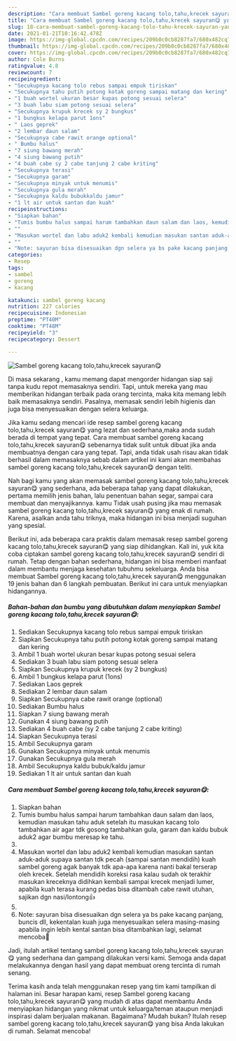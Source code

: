 ```yaml
---
description: "Cara membuat Sambel goreng kacang tolo,tahu,krecek sayuran😋 yang nikmat dan Mudah Dibuat"
title: "Cara membuat Sambel goreng kacang tolo,tahu,krecek sayuran😋 yang nikmat dan Mudah Dibuat"
slug: 18-cara-membuat-sambel-goreng-kacang-tolo-tahu-krecek-sayuran-yang-nikmat-dan-mudah-dibuat
date: 2021-01-21T10:16:42.478Z
image: https://img-global.cpcdn.com/recipes/209b0c0cb8287fa7/680x482cq70/sambel-goreng-kacang-tolotahukrecek-sayuran😋-foto-resep-utama.jpg
thumbnail: https://img-global.cpcdn.com/recipes/209b0c0cb8287fa7/680x482cq70/sambel-goreng-kacang-tolotahukrecek-sayuran😋-foto-resep-utama.jpg
cover: https://img-global.cpcdn.com/recipes/209b0c0cb8287fa7/680x482cq70/sambel-goreng-kacang-tolotahukrecek-sayuran😋-foto-resep-utama.jpg
author: Cole Burns
ratingvalue: 4.8
reviewcount: 7
recipeingredient:
- "Secukupnya kacang tolo rebus sampai empuk tiriskan"
- "Secukupnya tahu putih potong kotak goreng sampai matang dan kering"
- "1 buah wortel ukuran besar kupas potong sesuai selera"
- "3 buah labu siam potong sesuai selera"
- "Secukupnya krupuk krecek sy 2 bungkus"
- "1 bungkus kelapa parut 1ons"
- " Laos geprek"
- "2 lembar daun salam"
- "Secukupnya cabe rawit orange optional"
- " Bumbu halus"
- "7 siung bawang merah"
- "4 siung bawang putih"
- "4 buah cabe sy 2 cabe tanjung 2 cabe kriting"
- "Secukupnya terasi"
- "Secukupnya garam"
- "Secukupnya minyak untuk menumis"
- "Secukupnya gula merah"
- "Secukupnya kaldu bubukkaldu jamur"
- "1 lt air untuk santan dan kuah"
recipeinstructions:
- "Siapkan bahan"
- "Tumis bumbu halus sampai harum tambahkan daun salam dan laos, kemudian masukan tahu aduk setelah itu masukan kacang tolo tambahkan air agar tdk gosong tambahkan gula, garam dan kaldu bubuk aduk2 agar bumbu meresap ke tahu."
- ""
- "Masukan wortel dan labu aduk2 kembali kemudian masukan santan aduk-aduk supaya santan tdk pecah (sampai santan mendidih) kuah sambel goreng agak banyak tdk apa-apa karena nanti bakal terserap oleh krecek. Setelah mendidih koreksi rasa kalau sudah ok terakhir masukan kreceknya didihkan kembali sampai krecek menjadi lumer, apabila kuah terasa kurang pedas bisa ditambah cabe rawit utuhan, sajikan dgn nasi/lontong👍"
- ""
- "Note: sayuran bisa disesuaikan dgn selera ya bs pake kacang panjang, buncis dll, kekentalan kuah juga menyesuaikan selera masing-masing apabila ingin lebih kental santan bisa ditambahkan lagi, selamat mencoba🙏"
categories:
- Resep
tags:
- sambel
- goreng
- kacang

katakunci: sambel goreng kacang 
nutrition: 227 calories
recipecuisine: Indonesian
preptime: "PT40M"
cooktime: "PT48M"
recipeyield: "3"
recipecategory: Dessert

---
```



![Sambel goreng kacang tolo,tahu,krecek sayuran😋](https://img-global.cpcdn.com/recipes/209b0c0cb8287fa7/680x482cq70/sambel-goreng-kacang-tolotahukrecek-sayuran😋-foto-resep-utama.jpg)

Di masa  sekarang , kamu memang dapat mengorder hidangan siap saji tanpa kudu repot memasaknya sendiri. Tapi, untuk mereka yang mau memberikan hidangan terbaik pada orang tercinta, maka kita memang lebih baik memasaknya sendiri. Pasalnya, memasak sendiri lebih higienis dan juga bisa menyesuaikan dengan selera keluarga.

Jika kamu sedang mencari ide resep sambel goreng kacang tolo,tahu,krecek sayuran😋 yang lezat dan sederhana,maka anda sudah berada di tempat yang tepat. Cara membuat sambel goreng kacang tolo,tahu,krecek sayuran😋  sebenarnya tidak sulit untuk dibuat jika anda membuatnya dengan cara yang tepat. Tapi, anda tidak usah risau akan tidak berhasil dalam memasaknya 
sebab dalam artikel ini kami akan membahas sambel goreng kacang tolo,tahu,krecek sayuran😋 dengan teliti.  



Nah bagi kamu yang akan memasak sambel goreng kacang tolo,tahu,krecek sayuran😋 yang sederhana, ada beberapa tahap yang dapat dilakukan, pertama memilih jenis bahan, lalu penentuan bahan segar, sampai cara membuat dan menyajikannya. kamu Tidak usah pusing jika mau memasak sambel goreng kacang tolo,tahu,krecek sayuran😋 yang enak di rumah. Karena, asalkan anda  tahu triknya, maka hidangan ini bisa menjadi suguhan yang spesial.

Berikut ini, ada beberapa cara praktis  dalam memasak resep sambel goreng kacang tolo,tahu,krecek sayuran😋 yang siap dihidangkan. Kali ini, yuk kita coba ciptakan sambel goreng kacang tolo,tahu,krecek sayuran😋 sendiri di rumah. Tetap dengan bahan sederhana, hidangan ini bisa memberi manfaat dalam membantu menjaga kesehatan tubuhmu sekeluarga. Anda bisa membuat Sambel goreng kacang tolo,tahu,krecek sayuran😋 menggunakan 19 jenis bahan dan 6 langkah pembuatan. Berikut ini cara untuk menyiapkan hidangannya.

<!--inarticleads1-->

##### Bahan-bahan dan bumbu yang dibutuhkan dalam menyiapkan Sambel goreng kacang tolo,tahu,krecek sayuran😋:

1. Sediakan Secukupnya kacang tolo rebus sampai empuk tiriskan
1. Siapkan Secukupnya tahu putih potong kotak goreng sampai matang dan kering
1. Ambil 1 buah wortel ukuran besar kupas potong sesuai selera
1. Sediakan 3 buah labu siam potong sesuai selera
1. Siapkan Secukupnya krupuk krecek (sy 2 bungkus)
1. Ambil 1 bungkus kelapa parut (1ons)
1. Sediakan  Laos geprek
1. Sediakan 2 lembar daun salam
1. Siapkan Secukupnya cabe rawit orange (optional)
1. Sediakan  Bumbu halus
1. Siapkan 7 siung bawang merah
1. Gunakan 4 siung bawang putih
1. Sediakan 4 buah cabe (sy 2 cabe tanjung 2 cabe kriting)
1. Siapkan Secukupnya terasi
1. Ambil Secukupnya garam
1. Gunakan Secukupnya minyak untuk menumis
1. Gunakan Secukupnya gula merah
1. Ambil Secukupnya kaldu bubuk/kaldu jamur
1. Sediakan 1 lt air untuk santan dan kuah




<!--inarticleads2-->

##### Cara membuat Sambel goreng kacang tolo,tahu,krecek sayuran😋:

1. Siapkan bahan
1. Tumis bumbu halus sampai harum tambahkan daun salam dan laos, kemudian masukan tahu aduk setelah itu masukan kacang tolo tambahkan air agar tdk gosong tambahkan gula, garam dan kaldu bubuk aduk2 agar bumbu meresap ke tahu.
1. 
1. Masukan wortel dan labu aduk2 kembali kemudian masukan santan aduk-aduk supaya santan tdk pecah (sampai santan mendidih) kuah sambel goreng agak banyak tdk apa-apa karena nanti bakal terserap oleh krecek. Setelah mendidih koreksi rasa kalau sudah ok terakhir masukan kreceknya didihkan kembali sampai krecek menjadi lumer, apabila kuah terasa kurang pedas bisa ditambah cabe rawit utuhan, sajikan dgn nasi/lontong👍
1. 
1. Note: sayuran bisa disesuaikan dgn selera ya bs pake kacang panjang, buncis dll, kekentalan kuah juga menyesuaikan selera masing-masing apabila ingin lebih kental santan bisa ditambahkan lagi, selamat mencoba🙏




Jadi, itulah artikel tentang  sambel goreng kacang tolo,tahu,krecek sayuran😋  yang sederhana dan gampang dilakukan versi kami. Semoga anda dapat melakukannya dengan hasil yang dapat membuat oreng tercinta di rumah senang. 

Terima kasih anda telah menggunakan resep yang tim kami tampilkan di halaman ini. Besar harapan kami, resep  Sambel goreng kacang tolo,tahu,krecek sayuran😋 yang mudah di atas dapat membantu Anda menyiapkan hidangan yang nikmat untuk keluarga/teman ataupun menjadi inspirasi dalam berjualan makanan. Bagaimana? Mudah bukan? Itulah resep sambel goreng kacang tolo,tahu,krecek sayuran😋 yang bisa Anda lakukan di rumah. Selamat mencoba!

